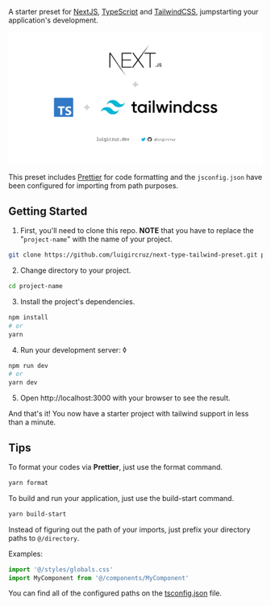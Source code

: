 A starter preset for [NextJS](https://nextjs.org), [TypeScript](https://www.typescriptlang.org) and [TailwindCSS](https://tailwindcss.com), jumpstarting your application's development.

![Homepage View](./public/og-next-typescript-tailwind-preset.png)

This preset includes [Prettier](https://prettier.io) for code formatting and the `jsconfig.json` have been configured for importing from path purposes.

## Getting Started

1. First, you'll need to clone this repo. **NOTE** that you have to replace the "`project-name`" with the name of your project.

```bash
git clone https://github.com/luigircruz/next-type-tailwind-preset.git project-name
```

2. Change directory to your project.

```bash
cd project-name
```

3. Install the project's dependencies.

```bash
npm install
# or
yarn
```

4. Run your development server:
◊
```bash
npm run dev
# or
yarn dev
```

5. Open http://localhost:3000 with your browser to see the result. 

And that's it! You now have a starter project with tailwind support in less than a minute.

## Tips

To format your codes via **Prettier**, just use the format command.

```bash
yarn format
```

To build and run your application, just use the build-start command.

```bash
yarn build-start
```

Instead of figuring out the path of your imports, just prefix your directory paths to `@/directory`.

Examples:

```js
import '@/styles/globals.css'
import MyComponent from '@/components/MyComponent'
```

You can find all of the configured paths on the [tsconfig.json](./tsconfig.json) file.